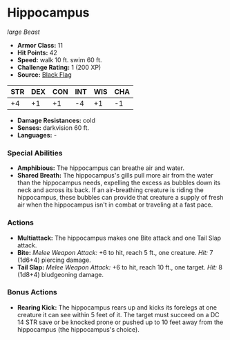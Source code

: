 # Hippocampus

*large* *Beast*

- **Armor Class:** 11
- **Hit Points:** 42 
- **Speed:** walk 10 ft. swim 60 ft.
- **Challenge Rating:** 1 (200 XP)
- **Source:** [Black Flag](https://koboldpress.com/kpstore/product/tovrpg-pg-mv/)

| STR | DEX | CON | INT | WIS | CHA |
| --- | --- | --- | --- | --- | --- |
| +4 | +1 | +1 | -4 | +1 | -1 |

- **Damage Resistances:** cold
- **Senses:** darkvision 60 ft.
- **Languages:** -

### Special Abilities

- **Amphibious:** The hippocampus can breathe air and water.
- **Shared Breath:** The hippocampus's gills pull more air from the water than the hippocampus needs, expelling the excess as bubbles down its neck and across its back. If an air-breathing creature is riding the hippocampus, these bubbles can provide that creature a supply of fresh air when the hippocampus isn't in combat or traveling at a fast pace.

### Actions

- **Multiattack:** The hippocampus makes one Bite attack and one Tail Slap attack.
- **Bite:** _Melee Weapon Attack:_ +6 to hit, reach 5 ft., one creature. _Hit:_ 7 (1d6+4) piercing damage.
- **Tail Slap:** _Melee Weapon Attack:_ +6 to hit, reach 10 ft., one target. _Hit:_ 8 (1d8+4) bludgeoning damage.

### Bonus Actions

- **Rearing Kick:** The hippocampus rears up and kicks its forelegs at one creature it can see within 5 feet of it. The target must succeed on a DC 14 STR save or be knocked prone or pushed up to 10 feet away from the hippocampus (the hippocampus's choice).
